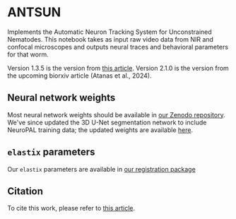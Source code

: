 # ANTSUN

Implements the Automatic Neuron Tracking System for Unconstrained Nematodes. This notebook takes as input raw video data from NIR and confocal microscopes and outputs neural traces and behavioral parameters for that worm.

Version 1.3.5 is the version from [this article](https://github.com/flavell-lab/AtanasKim-Cell2023/tree/main#citation).
Version 2.1.0 is the version from the upcoming biorxiv article (Atanas et al., 2024).

## Neural network weights

Most neural network weights should be available in [our Zenodo repository](https://zenodo.org/records/8185377). We've since updated the 3D U-Net segmentation network to include NeuroPAL training data; the updated weights are available [here](https://www.dropbox.com/scl/fo/zn530f0lnw9p8wqssqfwq/h?rlkey=01izs13oa9ef4hdw9ielhaqcx&dl=0).

## `elastix` parameters

Our `elastix` parameters are available in [our registration package](https://github.com/flavell-lab/RegistrationGraph.jl/tree/master/params)

## Citation
To cite this work, please refer to [this article](https://github.com/flavell-lab/AtanasKim-Cell2023/tree/main#citation).
